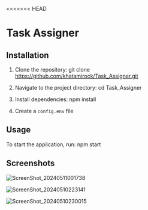 <<<<<<< HEAD
# Task Assigner

## Installation

1. Clone the repository: git clone https://github.com/khatamirock/Task_Assigner.git

2. Navigate to the project directory: cd Task_Assigner

3. Install dependencies: npm install

4. Create a `config.env` file 


## Usage

To start the application, run: npm start

## Screenshots

![ScreenShot_20240511001738](https://github.com/khatamirock/Task_Assigner/assets/67198296/fbeb6d56-ba98-4951-95cb-a24cf4dc5450)

![ScreenShot_20240510223141](https://github.com/khatamirock/Task_Assigner/assets/67198296/1a9ba82c-99fe-4ef6-ae56-a5297e66cfac)

![ScreenShot_20240510230015](https://github.com/khatamirock/Task_Assigner/assets/67198296/f050128f-9e86-49af-945d-00d5805317a0)
